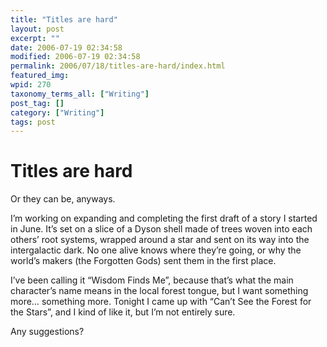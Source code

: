 ```yaml
---
title: "Titles are hard"
layout: post
excerpt: ""
date: 2006-07-19 02:34:58
modified: 2006-07-19 02:34:58
permalink: 2006/07/18/titles-are-hard/index.html
featured_img: 
wpid: 270
taxonomy_terms_all: ["Writing"]
post_tag: []
category: ["Writing"]
tags: post
---
```


# Titles are hard

Or they can be, anyways.

I’m working on expanding and completing the first draft of a story I started in June. It’s set on a slice of a Dyson shell made of trees woven into each others’ root systems, wrapped around a star and sent on its way into the intergalactic dark. No one alive knows where they’re going, or why the world’s makers (the Forgotten Gods) sent them in the first place.

I’ve been calling it “Wisdom Finds Me”, because that’s what the main character’s name means in the local forest tongue, but I want something more… something more. Tonight I came up with “Can’t See the Forest for the Stars”, and I kind of like it, but I’m not entirely sure.

Any suggestions?